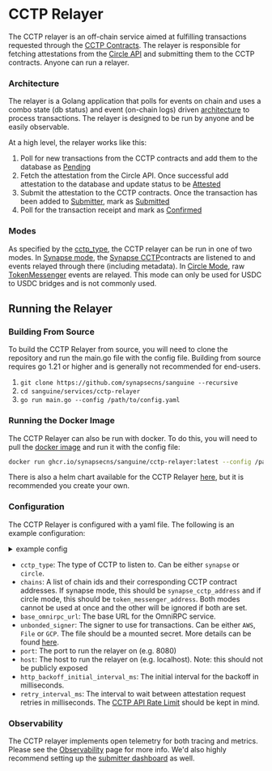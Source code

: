 # CCTP Relayer

The CCTP relayer is an off-chain service aimed at fulfilling transactions requested through the [CCTP Contracts](./Contracts.md). The relayer is responsible for fetching attestations from the [Circle API](https://developers.circle.com/stablecoin/reference) and submitting them to the CCTP contracts. Anyone can run a relayer.

### Architecture

The relayer is a Golang application that polls for events on chain and uses a combo state (db status) and event (on-chain logs) driven [architecture](https://medium.com/@matt.denobrega/state-vs-event-based-web-architectures-59ab1f47656b) to process transactions. The relayer is designed to be run by anyone and be easily observable.

At a high level, the relayer works like this:

1. Poll for new transactions from the CCTP contracts and add them to the database as [Pending](https://pkg.go.dev/github.com/synapsecns/sanguine/services/cctp-relayer@v0.10.0/types#MessageState)
2. Fetch the attestation from the Circle API. Once successful add attestation to the database and update status to be [Attested](https://pkg.go.dev/github.com/synapsecns/sanguine/services/cctp-relayer@v0.10.0/types#MessageState)
3. Submit the attestation to the CCTP contracts. Once the transaction has been added to [Submitter](../Services/Submitter.md), mark as [Submitted](https://pkg.go.dev/github.com/synapsecns/sanguine/services/cctp-relayer@v0.10.0/types#MessageState)
4. Poll for the transaction receipt and mark as [Confirmed](https://pkg.go.dev/github.com/synapsecns/sanguine/services/cctp-relayer@v0.10.0/types#MessageState)

### Modes

As specified by the [cctp_type](#Configuration), the CCTP relayer can be run in one of two modes. In [Synapse mode](https://pkg.go.dev/github.com/synapsecns/sanguine/services/cctp-relayer@v0.10.0/types#MessageType), the [Synapse CCTP](./Contracts.md)contracts are listened to and events relayed through there (including metadata). In [Circle Mode](https://pkg.go.dev/github.com/synapsecns/sanguine/services/cctp-relayer@v0.10.0/types#MessageType), raw [TokenMessenger](https://github.com/circlefin/evm-cctp-contracts/blob/817397db0a12963accc08ff86065491577bbc0e5/src/TokenMessenger.sol) events are relayed. This mode can only be used for USDC to USDC bridges and is not commonly used.

## Running the Relayer

### Building From Source

To build the CCTP Relayer from source, you will need to clone the repository and run the main.go file with the config file. Building from source requires go 1.21 or higher and is generally not recommended for end-users.

1. `git clone https://github.com/synapsecns/sanguine --recursive`
2. `cd sanguine/services/cctp-relayer`
3. `go run main.go --config /path/to/config.yaml`

### Running the Docker Image

The CCTP Relayer can also be run with docker. To do this, you will need to pull the [docker image](https://github.com/synapsecns/sanguine/pkgs/container/sanguine%2Fcctp-relayer) and run it with the config file:

```bash
docker run ghcr.io/synapsecns/sanguine/cctp-relayer:latest --config /path/to/config
```

There is also a helm chart available for the CCTP Relayer [here](https://artifacthub.io/packages/helm/synapse/cctp/0.2.0), but it is recommended you create your own.

### Configuration

The CCTP Relayer is configured with a yaml file. The following is an example configuration:

<details>
  <summary>example config</summary>
```yaml
    cctp_type: "synapse"
    # prod contract addresses
    chains:
      - chain_id: 1
        synapse_cctp_address: "0x12715a66773BD9C54534a01aBF01d05F6B4Bd35E"
      - chain_id: 43114
        synapse_cctp_address: "0x12715a66773BD9C54534a01aBF01d05F6B4Bd35E"
      - chain_id: 42161
        synapse_cctp_address: "0x12715a66773BD9C54534a01aBF01d05F6B4Bd35E"
      - chain_id: 10
        synapse_cctp_address: "0x12715a66773BD9C54534a01aBF01d05F6B4Bd35E"
      - chain_id: 8453
        synapse_cctp_address: "0x12715a66773BD9C54534a01aBF01d05F6B4Bd35E"
      - chain_id: 137
        synapse_cctp_address: "0x12715a66773BD9C54534a01aBF01d05F6B4Bd35E"
    base_omnirpc_url: "http://omnrpc-url/"
    unbonded_signer:
      type: "AWS"
      # should be a mounted secret
      file: "/config/aws.txt"
    http_backoff_initial_interval_ms: 1000
    http_backoff_max_elapsed_time_ms: 300000
    # submitter config for cctp
    submitter_config:
      chains:
        1:
          supports_eip_1559: true
          gas_estimate: 1000000
        42161:
          gas_estimate: 30000000
          max_gas_price: 10000000000
          supports_eip_1559: true
        43114:
          gas_estimate: 5000000
          max_gas_price: 1000000000000
          supports_eip_1559: true
        10:
          gas_estimate: 5000000
          max_gas_price: 2000000000
          supports_eip_1559: true
        8453:
          gas_estimate: 5000000
        137:
          gas_estimate: 5000000
          max_gas_price: 10000000000000
          supports_eip_1559: true
```
</details>

 - `cctp_type`: The type of CCTP to listen to. Can be either `synapse` or `circle`.
 - `chains`: A list of chain ids and their corresponding CCTP contract addresses. If synapse mode, this should be `synapse_cctp_address` and if circle mode, this should be `token_messenger_address`. Both modes cannot be used at once and the other will be ignored if both are set.
 - `base_omnirpc_url`: The base URL for the OmniRPC service.
 - `unbonded_signer`: The signer to use for transactions. Can be either `AWS`, `File` or `GCP`. The file should be a mounted secret. More details can be found [here](../Services/Signer).
 - `port`: The port to run the relayer on (e.g. 8080)
 - `host`: The host to run the relayer on (e.g. localhost). Note: this should not be publicly exposed
 - `http_backoff_initial_interval_ms`: The initial interval for the backoff in milliseconds.
 - `retry_interval_ms`: The interval to wait between attestation request retries in milliseconds. The [CCTP API Rate Limit](https://developers.circle.com/stablecoins/docs/limits) should be kept in mind.

### Observability

The CCTP relayer implements open telemetry for both tracing and metrics. Please see the [Observability](../Observability) page for more info. We'd also highly recommend setting up the [submitter dashboard](../../Services/Submitter#Observability) as well.
